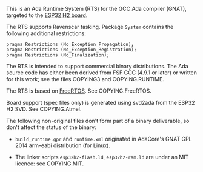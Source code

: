 This is an Ada Runtime System (RTS) for the GCC Ada compiler (GNAT), targeted to the [ESP32 H2 board](https://www.espressif.com/sites/default/files/documentation/esp32-h2_datasheet_en.pdf).

The RTS supports Ravenscar tasking. Package `System` contains the following additional restrictions:

```
pragma Restrictions (No_Exception_Propagation);
pragma Restrictions (No_Exception_Registration);
pragma Restrictions (No_Finalization);
```

The RTS is intended to support commercial binary distributions. The Ada source code has either been derived from FSF GCC (4.9.1 or later) or written for this work; see the files COPYING3 and COPYING.RUNTIME.

The RTS is based on [FreeRTOS](http://www.freertos.org). See COPYING.FreeRTOS.

Board support (spec files only) is generated using svd2ada from the ESP32 H2 SVD. See COPYING.Atmel.

The following non-original files don't form part of a binary deliverable, so don't affect the status of the binary:

* `build_runtime.gpr` and `runtime.xml` originated in AdaCore's GNAT GPL 2014 arm-eabi distribution (for Linux).

* The linker scripts `esp32h2-flash.ld`, `esp32h2-ram.ld` are under an MIT licence: see COPYING.MIT.

